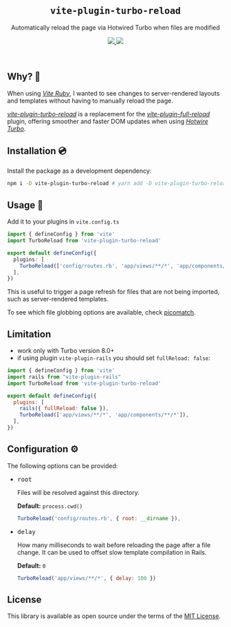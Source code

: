 <h2 align='center'><samp>vite-plugin-turbo-reload</samp></h2>

<p align='center'>Automatically reload the page via Hotwired Turbo when files are modified</p>

<p align='center'>
  <a href='https://www.npmjs.com/package/vite-plugin-turbo-reload'>
    <img src='https://img.shields.io/npm/v/vite-plugin-turbo-reload?color=222&style=flat-square'>
  </a>
  <a href='https://github.com/ElMassimo/vite-plugin-turbo-reload/blob/main/LICENSE.txt'>
    <img src='https://img.shields.io/badge/license-MIT-blue.svg'>
  </a>
</p>

<br>

[vite-plugin-turbo-reload]: https://github.com/ermolaev/vite-plugin-turbo-reload
[vite-plugin-full-reload]: https://github.com/ElMassimo/vite-plugin-full-reload
[vite-plugin-live-reload]: https://github.com/arnoson/vite-plugin-live-reload
[Vite Ruby]: https://github.com/ElMassimo/vite_ruby
[picomatch]: https://github.com/micromatch/picomatch#globbing-features
[Hotwire Turbo]: https://turbo.hotwired.dev/

## Why? 🤔

When using _[Vite Ruby]_, I wanted to see changes to server-rendered layouts and templates without having to manually reload the page.

_[vite-plugin-turbo-reload]_ is a replacement for the _[vite-plugin-full-reload]_ plugin, offering smoother and faster DOM updates when using _[Hotwire Turbo]_.

## Installation 💿

Install the package as a development dependency:

```bash
npm i -D vite-plugin-turbo-reload # yarn add -D vite-plugin-turbo-reload
```

## Usage 🚀

Add it to your plugins in `vite.config.ts`

```ts
import { defineConfig } from 'vite'
import TurboReload from 'vite-plugin-turbo-reload'

export default defineConfig({
  plugins: [
    TurboReload(['config/routes.rb', 'app/views/**/*', 'app/components/**/*'])
  ],
})
```

This is useful to trigger a page refresh for files that are not being imported, such as server-rendered templates.

To see which file globbing options are available, check [picomatch].

## Limitation
- work only with Turbo version 8.0+
- if using plugin `vite-plugin-rails` you should set `fullReload: false`:
```js
import { defineConfig } from 'vite'
import rails from "vite-plugin-rails"
import TurboReload from 'vite-plugin-turbo-reload'

export default defineConfig({
  plugins: [
    rails({ fullReload: false }),
    TurboReload(['app/views/**/*', 'app/components/**/*']),
  ],
})
```

## Configuration ⚙️

The following options can be provided:

- <kbd>root</kbd>
  
  Files will be resolved against this directory.

  __Default:__ `process.cwd()`

  ``` js
  TurboReload('config/routes.rb', { root: __dirname }),
  ``` 

- <kbd>delay</kbd>

  How many milliseconds to wait before reloading the page after a file change.
  It can be used to offset slow template compilation in Rails.

  __Default:__ `0`
  
  ```js
  TurboReload('app/views/**/*', { delay: 100 })
  ```

## License

This library is available as open source under the terms of the [MIT License](https://opensource.org/licenses/MIT).
